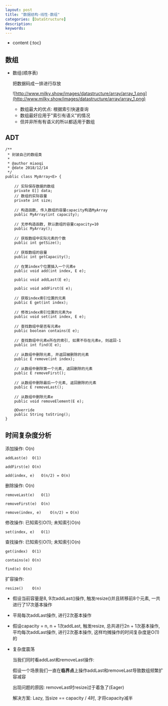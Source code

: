 ```yaml
---
layout: post
title: "数据结构-线性-数组"
categories: [DataStructure]
description:
keywords:
---
```


* content
{:toc}
## 数组

* 数组(顺序表)

  把数据码成一排进行存放

  ![http://www.milky.show/images/datastructure/array/array_1.png](http://www.milky.show/images/datastructure/array/array_1.png)

  * 数组最大的优点: 根据索引快速查询
  * 数组最好应用于"索引有语义"的情况
  * 但并非所有有语义的所以都适用于数组

## ADT

```
/**
 * 封装自己的数组类
 *
 * @author miaoqi
 * @date 2018/12/14
 */
public class MyArray<E> {

    // 实际保存数据的数组
    private E[] data;
    // 数组的实际容量
    private int size;

    // 构造函数, 传入数组的容量capacity构造MyArray
    public MyArray(int capacity);

    // 无参构造函数, 默认数组的容量capacity=10
    public MyArray();

    // 获取数组中实际元素的个数
    public int getSize();

    // 获取数组的容量
    public int getCapacity();

    // 在第index个位置插入一个元素e
    public void add(int index, E e);

    public void addLast(E e);

    public void addFirst(E e);

    // 获取index索引位置的元素
    public E get(int index);

    // 修改index索引位置的元素为e
    public void set(int index, E e);

    // 查找数组中是否有元素e
    public boolean contains(E e);

    // 查找数组中元素e所在的索引, 如果不存在元素e, 则返回-1
    public int find(E e);

    // 从数组中删除元素, 并返回被删除的元素
    public E remove(int index);

    // 从数组中删除第一个元素, 返回删除的元素
    public E removeFirst();

    // 从数组中删除最后一个元素, 返回删除的元素
    public E removeLast();

    // 从数组中删除元素e
    public void removeElement(E e);

    @Override
    public String toString();
}
```

## 时间复杂度分析

添加操作: O(n)

```
addLast(e)	O(1)

addFirst(e)	O(n)

add(index, e)	O(n/2) = O(n)
```

删除操作: O(n)

```
removeLast(e)	O(1)

removeFirst(e)	O(n)

remove(index, e)	O(n/2) = O(n)
```

修改操作: 已知索引O(1); 未知索引O(n)

```
set(index, e)	O(1)
```

查找操作: 已知索引O(1); 未知索引O(n)

```
get(index)	O(1)

contains(e)	O(n)

find(e)	O(n)
```

扩容操作:

```
resize()	O(n)
```

* 假设当前容量是8, 9次addLast()操作, 触发resize()并且转移前8个元素, 一共进行了17次基本操作

* 平局每次addLast操作, 进行2次基本操作
* 假设capacity = n, n + 1次addLast, 触发resize, 总共进行2n + 1次基本操作, 平均每次addLast操作, 进行2次基本操作, 这样均摊操作的时间复杂度是O(1)的

* 复杂度震荡

  当我们同时看addLast和removeLast操作:

  假设一个场景我们一直在**临界点**上操作addLast和removeLast导致数组频繁扩容减容

  出现问题的原因: removeLast时resize过于着急了(Eager)

  解决方案: Lazy, 当size == capacity / 4时, 才将capacity减半





